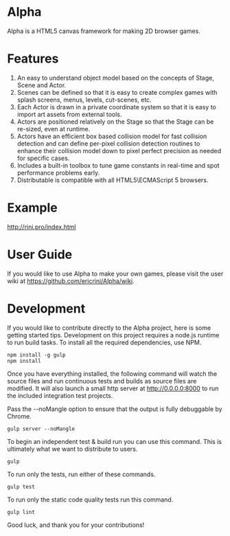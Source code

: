 # Alpha
Alpha is a HTML5 canvas framework for making 2D browser games.

# Features
1. An easy to understand object model based on the concepts of Stage, Scene and Actor.
1. Scenes can be defined so that it is easy to create complex games with splash screens, menus, levels, cut-scenes, etc.
1. Each Actor is drawn in a private coordinate system so that it is easy to import art assets from external tools.
1. Actors are positioned relatively on the Stage so that the Stage can be re-sized, even at runtime.
1. Actors have an efficient box based collision model for fast collision detection and can define per-pixel collision
detection routines to enhance their collision model down to pixel perfect precision as needed for specific cases.
1. Includes a built-in toolbox to tune game constants in real-time and spot performance problems early.
1. Distributable is compatible with all HTML5\ECMAScript 5 browsers.

# Example
http://rini.pro/index.html

# User Guide
If you would like to use Alpha to make your own games, please visit the user wiki at
https://github.com/ericrini/Alpha/wiki.

# Development
If you would like to contribute directly to the Alpha project, here is some getting started tips. Development on this
project requires a node.js runtime to run build tasks. To install all the required dependencies, use NPM.

```
npm install -g gulp
npm install
```

Once you have everything installed, the following command will watch the source files and run continuous tests and
builds as source files are modified. It will also launch a small http server at http://0.0.0.0:8000 to run the included
integration test projects.

Pass the --noMangle option to ensure that the output is fully debuggable by Chrome.

```
gulp server --noMangle
```

To begin an independent test & build run you can use this command. This is ultimately what we want to distribute to
users.

```
gulp
```

To run only the tests, run either of these commands.

```
gulp test
```

To run only the static code quality tests run this command.

```
gulp lint
```

Good luck, and thank you for your contributions!